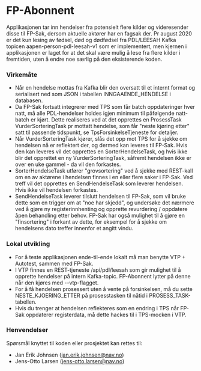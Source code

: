 FP-Abonnent
===============
Applikasjonen tar inn hendelser fra potensielt flere kilder og videresender disse til FP-Sak, dersom aktuelle aktører har en fagsak der. Pr august 2020 er det kun lesing av fødsel, død og dødfødsel fra PDL/LEESAH Kafka topicen aapen-person-pdl-leesah-v1 som er implementert, men kjernen i applikasjonen er laget for at det skal være mulig å lese fra flere kilder i fremtiden, uten å endre noe særlig på den eksisterende koden.

### Virkemåte
* Når en hendelse mottas fra Kafka blir den oversatt til et internt format og serialisert ned som JSON i tabellen INNGAAENDE_HENDELSE i databasen.
* Da FP-Sak fortsatt integrerer med TPS som får batch oppdateringer hver natt, må alle PDL-hendelser holdes igjen minimum til påfølgende natt-batch er kjørt. Dette realiseres ved at det opprettes en ProsessTask VurderSorteringTask pr mottatt hendelse, som får "neste kjøring etter" satt til passende tidspunkt, se TpsForsinkelseTjeneste for detaljer.
* Når VurderSorteringTask kjører, slås det opp mot TPS for å sjekke om hendelsen nå er reflektert der, og dermed kan leveres til FP-Sak. Hvis den kan leveres vil det opprettes en SorterHendelseTask, og hvis ikke blir det opprettet en ny VurderSorteringTask, såfremt hendelsen ikke er over en uke gammel - da vil den forkastes.
* SorterHendelseTask utfører "grovsortering" ved å sjekke med REST-kall om en av aktørene i hendelsen finnes i en eller flere saker i FP-Sak. Ved treff vil det opprettes en SendHendelseTask som leverer hendelsen. Hvis ikke vil hendelsen forkastes.
* SendHendelseTask leverer tilslutt hendelsen til FP-Sak, som vil bruke dette som en trigger om at "noe har skjedd", og undersøke det nærmere ved å gjøre ny registerinnhenting og opprette revurdering / oppdatere åpen behandling etter behov. FP-Sak har også mulighet til å gjøre en "finsortering" i forkant av dette, for eksempel for å sjekke om hendelsens dato treffer innenfor et angitt vindu. 

### Lokal utvikling
* For å teste applikasjonen ende-til-ende lokalt må man benytte VTP + Autotest, sammen med FP-Sak.
* I VTP finnes en REST-tjeneste /api/pdl/leesah som gir mulighet til å opprette hendelser på intern Kafka-topic. FP-Abonnent lytter på denne når den kjøres med --vtp-flagget.
* For å få hendelsen prosessert uten å vente på forsinkelsen, må du sette NESTE_KJOERING_ETTER på prosesstasken til nåtid i PROSESS_TASK-tabellen.
* Hvis du trenger at hendelsen reflekteres som en endring i TPS når FP-Sak oppdaterer registerdata, må dette hackes til i TPS-mocken i VTP.

### Henvendelser
Spørsmål knyttet til koden eller prosjektet kan rettes til:
* Jan Erik Johnsen (jan.erik.johnsen@nav.no)
* Jens-Otto Larsen (jens-otto.larsen@nav.no)
